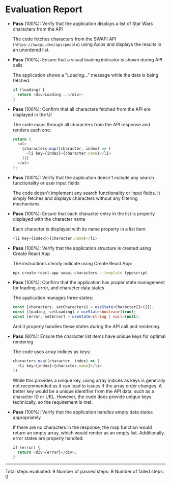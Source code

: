 # Evaluation Report

- **Pass** (100%): Verify that the application displays a list of Star Wars characters from the API
  
  The code fetches characters from the SWAPI API (`https://swapi.dev/api/people`) using Axios and displays the results in an unordered list.

- **Pass** (100%): Ensure that a visual loading indicator is shown during API calls
  
  The application shows a "Loading..." message while the data is being fetched:
  ```typescript
  if (loading) {
    return <div>Loading...</div>;
  }
  ```

- **Pass** (100%): Confirm that all characters fetched from the API are displayed in the UI
  
  The code maps through all characters from the API response and renders each one:
  ```typescript
  return (
    <ul>
      {characters.map((character, index) => (
        <li key={index}>{character.name}</li>
      ))}
    </ul>
  );
  ```

- **Pass** (100%): Verify that the application doesn't include any search functionality or user input fields
  
  The code doesn't implement any search functionality or input fields. It simply fetches and displays characters without any filtering mechanisms.

- **Pass** (100%): Ensure that each character entry in the list is properly displayed with the character name
  
  Each character is displayed with its name property in a list item:
  ```typescript
  <li key={index}>{character.name}</li>
  ```

- **Pass** (100%): Verify that the application structure is created using Create React App
  
  The instructions clearly indicate using Create React App:
  ```bash
  npx create-react-app swapi-characters --template typescript
  ```

- **Pass** (100%): Confirm that the application has proper state management for loading, error, and character data states
  
  The application manages three states:
  ```typescript
  const [characters, setCharacters] = useState<Character[]>([]);
  const [loading, setLoading] = useState<boolean>(true);
  const [error, setError] = useState<string | null>(null);
  ```
  And it properly handles these states during the API call and rendering.

- **Pass** (80%): Ensure the character list items have unique keys for optimal rendering
  
  The code uses array indices as keys:
  ```typescript
  characters.map((character, index) => (
    <li key={index}>{character.name}</li>
  ))
  ```
  While this provides a unique key, using array indices as keys is generally not recommended as it can lead to issues if the array order changes. A better key would be a unique identifier from the API data, such as a character ID or URL. However, the code does provide unique keys technically, so the requirement is met.

- **Pass** (100%): Verify that the application handles empty data states appropriately
  
  If there are no characters in the response, the map function would return an empty array, which would render as an empty list. Additionally, error states are properly handled:
  ```typescript
  if (error) {
    return <div>{error}</div>;
  }
  ```

---

Total steps evaluated: 9
Number of passed steps: 9
Number of failed steps: 0